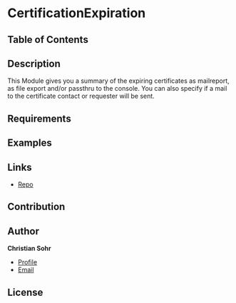 ﻿# CertificationExpiration
## Table of Contents
## Description
This Module gives you a summary of the expiring certificates as mailreport, as file export and/or passthru to the console.
You can also specify if a mail to the certificate contact or requester will be sent.
## Requirements
## Examples
## Links

- [Repo](https://github.com/mischka83/CertificateExpiration "CertificateExpiration Repo")
## Contribution

## Author

**Christian Sohr**

- [Profile](https://github.com/mischka83 "Christian Sohr")
- [Email](mailto:csohr@gmx.de?subject=Hi "Hi!")

## License
